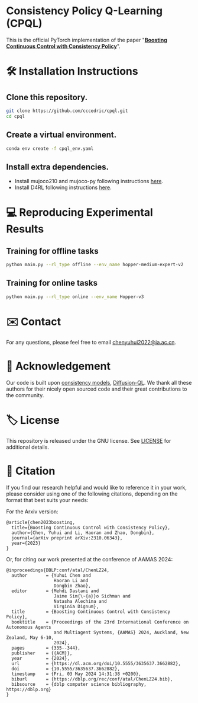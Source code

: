 # Consistency Policy Q-Learning (CPQL)

This is the official PyTorch implementation of the paper "[**Boosting Continuous Control with Consistency Policy**](https://arxiv.org/pdf/2310.06343.pdf)".

# 🛠️ Installation Instructions
## Clone this repository.
```bash
git clone https://github.com/cccedric/cpql.git
cd cpql
```
## Create a virtual environment.
```bash
conda env create -f cpql_env.yaml
```

## Install extra dependencies.
- Install mujoco210 and mujoco-py following instructions [here](https://github.com/openai/mujoco-py#install-mujoco).
- Install D4RL following instructions [here](https://github.com/Farama-Foundation/D4RL).

# 💻 Reproducing Experimental Results
## Training for offline tasks
```bash
python main.py --rl_type offline --env_name hopper-medium-expert-v2
```

## Training for online tasks
```bash
python main.py --rl_type online --env_name Hopper-v3
```

# ✉️ Contact
For any questions, please feel free to email chenyuhui2022@ia.ac.cn.

# 🙏 Acknowledgement
Our code is built upon [consistency models](https://github.com/openai/consistency_models), [Diffusion-QL](https://github.com/twitter/diffusion-rl). We thank all these authors for their nicely open sourced code and their great contributions to the community.

# 🏷️ License
This repository is released under the GNU license. See [LICENSE](LICENSE) for additional details.

# 📝 Citation
If you find our research helpful and would like to reference it in your work, please consider using one of the following citations, depending on the format that best suits your needs:

For the Arxiv version:
```
@article{chen2023boosting,
  title={Boosting Continuous Control with Consistency Policy},
  author={Chen, Yuhui and Li, Haoran and Zhao, Dongbin},
  journal={arXiv preprint arXiv:2310.06343},
  year={2023}
}
```
Or, for citing our work presented at the conference of AAMAS 2024:
```
@inproceedings{DBLP:conf/atal/ChenLZ24,
  author       = {Yuhui Chen and
                  Haoran Li and
                  Dongbin Zhao},
  editor       = {Mehdi Dastani and
                  Jaime Sim{\~{a}}o Sichman and
                  Natasha Alechina and
                  Virginia Dignum},
  title        = {Boosting Continuous Control with Consistency Policy},
  booktitle    = {Proceedings of the 23rd International Conference on Autonomous Agents
                  and Multiagent Systems, {AAMAS} 2024, Auckland, New Zealand, May 6-10,
                  2024},
  pages        = {335--344},
  publisher    = {{ACM}},
  year         = {2024},
  url          = {https://dl.acm.org/doi/10.5555/3635637.3662882},
  doi          = {10.5555/3635637.3662882},
  timestamp    = {Fri, 03 May 2024 14:31:38 +0200},
  biburl       = {https://dblp.org/rec/conf/atal/ChenLZ24.bib},
  bibsource    = {dblp computer science bibliography, https://dblp.org}
}
```
























